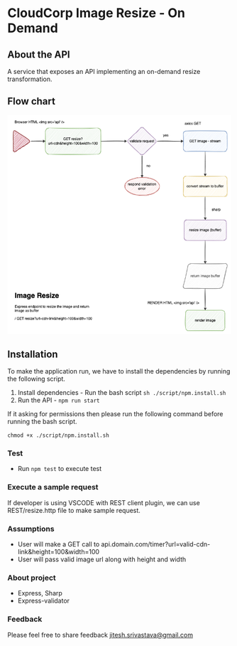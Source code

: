 # CloudCorp Image Resize - On Demand

## About the API
A service that exposes an API implementing an on-demand resize transformation.
## Flow chart
![Alt text](image-resizer.png "Image Resize")

## Installation

To make the application run, we have to install the dependencies by running the following script. 

1. Install dependencies - Run the bash script ```sh ./script/npm.install.sh``` 
2. Run the API - ``` npm run start ```

If it asking for permissions then please run the following command before running the bash script.
```
chmod +x ./script/npm.install.sh
```

### Test
- Run ``` npm test ``` to execute test
### Execute a sample request
If developer is using VSCODE with REST client plugin, we can use REST/resize.http file to make sample request.

### Assumptions
- User will make a GET call to api.domain.com/timer?url=valid-cdn-link&height=100&width=100
- User will pass valid image url along with height and width

### About project
- Express, Sharp
- Express-validator
### Feedback
Please feel free to share feedback jitesh.srivastava@gmail.com
